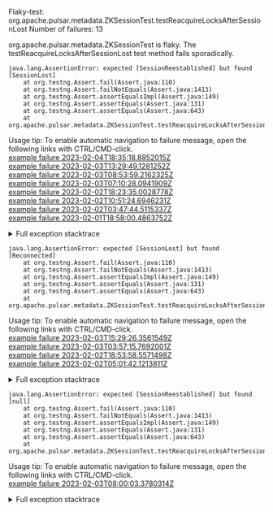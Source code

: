         
Flaky-test: org.apache.pulsar.metadata.ZKSessionTest.testReacquireLocksAfterSessionLost
Number of failures: 13

org.apache.pulsar.metadata.ZKSessionTest is flaky. The testReacquireLocksAfterSessionLost test method fails sporadically.

```
java.lang.AssertionError: expected [SessionReestablished] but found [SessionLost]
	at org.testng.Assert.fail(Assert.java:110)
	at org.testng.Assert.failNotEquals(Assert.java:1413)
	at org.testng.Assert.assertEqualsImpl(Assert.java:149)
	at org.testng.Assert.assertEquals(Assert.java:131)
	at org.testng.Assert.assertEquals(Assert.java:643)
	at org.apache.pulsar.metadata.ZKSessionTest.testReacquireLocksAfterSessionLost(ZKSessionTest.java:133)
```

Usage tip: To enable automatic navigation to failure message, open the following links with CTRL/CMD-click.  
[example failure 2023-02-04T18:35:18.8852015Z](https://github.com/apache/pulsar/actions/runs/4092731997/jobs/7057712179#step:11:538)  
[example failure 2023-02-03T13:29:49.1281252Z](https://github.com/apache/pulsar/actions/runs/4084258077/jobs/7040958234#step:11:10480)  
[example failure 2023-02-03T08:53:59.2162325Z](https://github.com/apache/pulsar/actions/runs/4080607974/jobs/7036609920#step:11:540)  
[example failure 2023-02-03T07:10:28.0941909Z](https://github.com/apache/pulsar/actions/runs/4081522085/jobs/7035431186#step:11:519)  
[example failure 2023-02-02T18:23:35.0028778Z](https://github.com/apache/pulsar/actions/runs/4076880348/jobs/7025841245#step:11:10501)  
[example failure 2023-02-02T10:51:24.6946231Z](https://github.com/apache/pulsar/actions/runs/4073367805/jobs/7017478453#step:11:10471)  
[example failure 2023-02-02T03:47:44.5115337Z](https://github.com/apache/pulsar/actions/runs/4070796719/jobs/7012178986#step:11:519)  
[example failure 2023-02-01T18:58:00.4863752Z](https://github.com/apache/pulsar/actions/runs/4067388870/jobs/7004983176#step:11:10519)  


<details>
<summary>Full exception stacktrace</summary>
<code><pre>
java.lang.AssertionError: expected [SessionReestablished] but found [SessionLost]
	at org.testng.Assert.fail(Assert.java:110)
	at org.testng.Assert.failNotEquals(Assert.java:1413)
	at org.testng.Assert.assertEqualsImpl(Assert.java:149)
	at org.testng.Assert.assertEquals(Assert.java:131)
	at org.testng.Assert.assertEquals(Assert.java:643)
	at org.apache.pulsar.metadata.ZKSessionTest.testReacquireLocksAfterSessionLost(ZKSessionTest.java:133)
	at java.base/jdk.internal.reflect.NativeMethodAccessorImpl.invoke0(Native Method)
	at java.base/jdk.internal.reflect.NativeMethodAccessorImpl.invoke(NativeMethodAccessorImpl.java:77)
	at java.base/jdk.internal.reflect.DelegatingMethodAccessorImpl.invoke(DelegatingMethodAccessorImpl.java:43)
	at java.base/java.lang.reflect.Method.invoke(Method.java:568)
	at org.testng.internal.invokers.MethodInvocationHelper.invokeMethod(MethodInvocationHelper.java:139)
	at org.testng.internal.invokers.InvokeMethodRunnable.runOne(InvokeMethodRunnable.java:47)
	at org.testng.internal.invokers.InvokeMethodRunnable.call(InvokeMethodRunnable.java:76)
	at org.testng.internal.invokers.InvokeMethodRunnable.call(InvokeMethodRunnable.java:11)
	at java.base/java.util.concurrent.FutureTask.run(FutureTask.java:264)
	at java.base/java.util.concurrent.ThreadPoolExecutor.runWorker(ThreadPoolExecutor.java:1136)
	at java.base/java.util.concurrent.ThreadPoolExecutor$Worker.run(ThreadPoolExecutor.java:635)
	at java.base/java.lang.Thread.run(Thread.java:833)

</pre></code>
</details>

```
java.lang.AssertionError: expected [SessionLost] but found [Reconnected]
	at org.testng.Assert.fail(Assert.java:110)
	at org.testng.Assert.failNotEquals(Assert.java:1413)
	at org.testng.Assert.assertEqualsImpl(Assert.java:149)
	at org.testng.Assert.assertEquals(Assert.java:131)
	at org.testng.Assert.assertEquals(Assert.java:643)
	at org.apache.pulsar.metadata.ZKSessionTest.testReacquireLocksAfterSessionLost(ZKSessionTest.java:128)
```

Usage tip: To enable automatic navigation to failure message, open the following links with CTRL/CMD-click.  
[example failure 2023-02-03T15:29:26.3561549Z](https://github.com/apache/pulsar/actions/runs/4085189242/jobs/7043097955#step:11:10480)  
[example failure 2023-02-03T03:57:15.7692001Z](https://github.com/apache/pulsar/actions/runs/4080739802/jobs/7033639834#step:11:10501)  
[example failure 2023-02-02T18:53:58.5571498Z](https://github.com/apache/pulsar/actions/runs/4077347649/jobs/7026520131#step:11:540)  
[example failure 2023-02-02T05:01:42.1213811Z](https://github.com/apache/pulsar/actions/runs/4071192392/jobs/7012876151#step:11:10519)  


<details>
<summary>Full exception stacktrace</summary>
<code><pre>
java.lang.AssertionError: expected [SessionLost] but found [Reconnected]
	at org.testng.Assert.fail(Assert.java:110)
	at org.testng.Assert.failNotEquals(Assert.java:1413)
	at org.testng.Assert.assertEqualsImpl(Assert.java:149)
	at org.testng.Assert.assertEquals(Assert.java:131)
	at org.testng.Assert.assertEquals(Assert.java:643)
	at org.apache.pulsar.metadata.ZKSessionTest.testReacquireLocksAfterSessionLost(ZKSessionTest.java:128)
	at java.base/jdk.internal.reflect.NativeMethodAccessorImpl.invoke0(Native Method)
	at java.base/jdk.internal.reflect.NativeMethodAccessorImpl.invoke(NativeMethodAccessorImpl.java:77)
	at java.base/jdk.internal.reflect.DelegatingMethodAccessorImpl.invoke(DelegatingMethodAccessorImpl.java:43)
	at java.base/java.lang.reflect.Method.invoke(Method.java:568)
	at org.testng.internal.invokers.MethodInvocationHelper.invokeMethod(MethodInvocationHelper.java:139)
	at org.testng.internal.invokers.InvokeMethodRunnable.runOne(InvokeMethodRunnable.java:47)
	at org.testng.internal.invokers.InvokeMethodRunnable.call(InvokeMethodRunnable.java:76)
	at org.testng.internal.invokers.InvokeMethodRunnable.call(InvokeMethodRunnable.java:11)
	at java.base/java.util.concurrent.FutureTask.run(FutureTask.java:264)
	at java.base/java.util.concurrent.ThreadPoolExecutor.runWorker(ThreadPoolExecutor.java:1136)
	at java.base/java.util.concurrent.ThreadPoolExecutor$Worker.run(ThreadPoolExecutor.java:635)
	at java.base/java.lang.Thread.run(Thread.java:833)

</pre></code>
</details>

```
java.lang.AssertionError: expected [SessionReestablished] but found [null]
	at org.testng.Assert.fail(Assert.java:110)
	at org.testng.Assert.failNotEquals(Assert.java:1413)
	at org.testng.Assert.assertEqualsImpl(Assert.java:149)
	at org.testng.Assert.assertEquals(Assert.java:131)
	at org.testng.Assert.assertEquals(Assert.java:643)
	at org.apache.pulsar.metadata.ZKSessionTest.testReacquireLocksAfterSessionLost(ZKSessionTest.java:133)
```

Usage tip: To enable automatic navigation to failure message, open the following links with CTRL/CMD-click.  
[example failure 2023-02-03T08:00:03.3780314Z](https://github.com/apache/pulsar/actions/runs/4081947710/jobs/7035964284#step:11:10495)  


<details>
<summary>Full exception stacktrace</summary>
<code><pre>
java.lang.AssertionError: expected [SessionReestablished] but found [null]
	at org.testng.Assert.fail(Assert.java:110)
	at org.testng.Assert.failNotEquals(Assert.java:1413)
	at org.testng.Assert.assertEqualsImpl(Assert.java:149)
	at org.testng.Assert.assertEquals(Assert.java:131)
	at org.testng.Assert.assertEquals(Assert.java:643)
	at org.apache.pulsar.metadata.ZKSessionTest.testReacquireLocksAfterSessionLost(ZKSessionTest.java:133)
	at java.base/jdk.internal.reflect.NativeMethodAccessorImpl.invoke0(Native Method)
	at java.base/jdk.internal.reflect.NativeMethodAccessorImpl.invoke(NativeMethodAccessorImpl.java:77)
	at java.base/jdk.internal.reflect.DelegatingMethodAccessorImpl.invoke(DelegatingMethodAccessorImpl.java:43)
	at java.base/java.lang.reflect.Method.invoke(Method.java:568)
	at org.testng.internal.invokers.MethodInvocationHelper.invokeMethod(MethodInvocationHelper.java:139)
	at org.testng.internal.invokers.InvokeMethodRunnable.runOne(InvokeMethodRunnable.java:47)
	at org.testng.internal.invokers.InvokeMethodRunnable.call(InvokeMethodRunnable.java:76)
	at org.testng.internal.invokers.InvokeMethodRunnable.call(InvokeMethodRunnable.java:11)
	at java.base/java.util.concurrent.FutureTask.run(FutureTask.java:264)
	at java.base/java.util.concurrent.ThreadPoolExecutor.runWorker(ThreadPoolExecutor.java:1136)
	at java.base/java.util.concurrent.ThreadPoolExecutor$Worker.run(ThreadPoolExecutor.java:635)
	at java.base/java.lang.Thread.run(Thread.java:833)

</pre></code>
</details>

